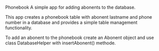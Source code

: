 Phonebook
A simple app for adding abonents to the database.

This app creates a phonebook table with abonent lastname and phone number in a database and provides a simple table management functionality.

To add an abonent to the phonebook create an Abonent object and use class DatabaseHelper with insertAbonent() methode.
